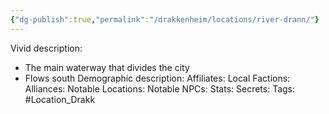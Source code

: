 ```yaml
---
{"dg-publish":true,"permalink":"/drakkenheim/locations/river-drann/"}
---
```


Vivid description:
- The main waterway that divides the city
- Flows south
Demographic description: 
Affiliates: 
Local Factions: 
Alliances: 
Notable Locations: 
Notable NPCs: 
Stats: 
Secrets: 
Tags: #Location_Drakk 